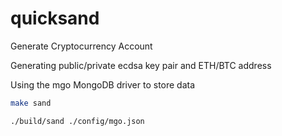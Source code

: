 # quicksand
Generate Cryptocurrency Account

Generating public/private ecdsa key pair and ETH/BTC address

Using the mgo MongoDB driver to store data

```bash
make sand

./build/sand ./config/mgo.json
```
